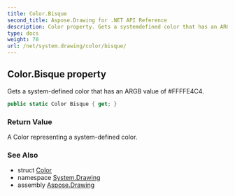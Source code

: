 ```yaml
---
title: Color.Bisque
second_title: Aspose.Drawing for .NET API Reference
description: Color property. Gets a systemdefined color that has an ARGB value of FFFFE4C4
type: docs
weight: 70
url: /net/system.drawing/color/bisque/
---
```

## Color.Bisque property

Gets a system-defined color that has an ARGB value of #FFFFE4C4.

```csharp
public static Color Bisque { get; }
```

### Return Value

A Color representing a system-defined color.

### See Also

* struct [Color](../)
* namespace [System.Drawing](../../color/)
* assembly [Aspose.Drawing](../../../)


